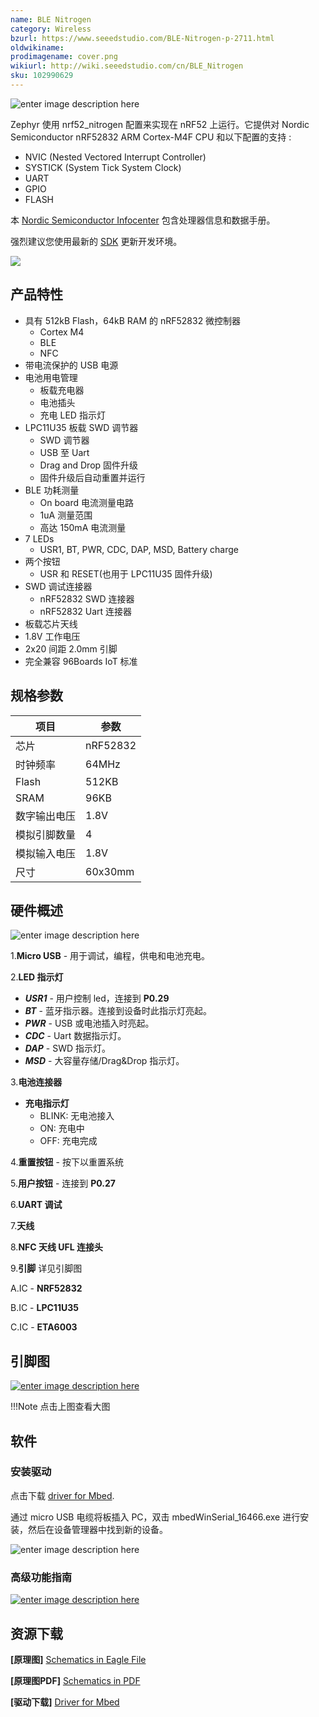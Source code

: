 ```yaml
---
name: BLE Nitrogen
category: Wireless
bzurl: https://www.seeedstudio.com/BLE-Nitrogen-p-2711.html
oldwikiname:
prodimagename: cover.png
wikiurl: http://wiki.seeedstudio.com/cn/BLE_Nitrogen
sku: 102990629
---
```


![enter image description here](https://raw.githubusercontent.com/SeeedDocument/BLE-Nitrogen/master/img/cover.png)

Zephyr 使用 nrf52_nitrogen 配置来实现在 nRF52 上运行。它提供对 Nordic Semiconductor nRF52832 ARM Cortex-M4F CPU 和以下配置的支持 :

* NVIC (Nested Vectored Interrupt Controller)
* SYSTICK (System Tick System Clock)
* UART
* GPIO
* FLASH

本 [Nordic Semiconductor Infocenter](http://infocenter.nordicsemi.com/) 包含处理器信息和数据手册。

强烈建议您使用最新的 [SDK](https://www.zephyrproject.org/downloads/tools) 更新开发环境。

[![](https://github.com/SeeedDocument/wiki_chinese/raw/master/docs/images/click_to_buy.PNG)](https://item.taobao.com/item.htm?spm=a230r.1.14.1.e1c48f5f05C2v&id=548128604806&ns=1&abbucket=1#detail)


## 产品特性

* 具有 512kB Flash，64kB RAM 的 nRF52832 微控制器
    * Cortex M4
    * BLE
    * NFC
* 带电流保护的 USB 电源
* 电池用电管理
    * 板载充电器
    * 电池插头
    * 充电 LED 指示灯
* LPC11U35 板载 SWD 调节器
    * SWD 调节器
    * USB 至 Uart
    * Drag and Drop 固件升级
    * 固件升级后自动重置并运行
* BLE 功耗测量
    * On board 电流测量电路
    * 1uA 测量范围
    * 高达 150mA 电流测量
* 7 LEDs
    * USR1, BT, PWR, CDC, DAP, MSD, Battery charge
* 两个按钮
    * USR 和 RESET(也用于 LPC11U35 固件升级)
* SWD 调试连接器
    * nRF52832 SWD 连接器
    * nRF52832 Uart 连接器
* 板载芯片天线
* 1.8V 工作电压
* 2x20 间距 2.0mm 引脚
* 完全兼容 96Boards IoT 标准


## 规格参数


| 项目 | 参数 |
|-----------|-------|
|芯片	|nRF52832 |
|时钟频率 |	64MHz|
|Flash|	512KB|
|SRAM|	96KB|
|数字输出电压	|1.8V|
|模拟引脚数量|	4|
|模拟输入电压	|1.8V|
|尺寸|	60x30mm|

## 硬件概述

![enter image description here](https://raw.githubusercontent.com/SeeedDocument/BLE-Nitrogen/master/img/hardware_ov.png)

1.**Micro USB** - 用于调试，编程，供电和电池充电。

2.**LED 指示灯**

* ***USR1*** - 用户控制 led，连接到 **P0.29**
* ***BT***  - 蓝牙指示器。连接到设备时此指示灯亮起。
* ***PWR*** - USB 或电池插入时亮起。
* ***CDC*** - Uart 数据指示灯。
* ***DAP*** - SWD 指示灯。
* ***MSD*** - 大容量存储/Drag&Drop 指示灯。

3.**电池连接器**

* **充电指示灯**
    * BLINK: 无电池接入
    * ON: 充电中
    * OFF: 充电完成

4.**重置按钮** - 按下以重置系统

5.**用户按钮** - 连接到 **P0.27**

6.**UART 调试**

7.**天线**

8.**NFC 天线 UFL 连接头**

9.**引脚** 详见引脚图

A.IC - **NRF52832**

B.IC - **LPC11U35**

C.IC - **ETA6003**

## 引脚图


[![enter image description here](https://raw.githubusercontent.com/SeeedDocument/BLE-Nitrogen/master/img/pin_map.png)](https://raw.githubusercontent.com/SeeedDocument/BLE-Nitrogen/master/img/pin_map.png)

!!!Note
    点击上图查看大图

## 软件

### 安装驱动

点击下载 [driver for Mbed](https://developer.mbed.org/media/downloads/drivers/mbedWinSerial_16466.exe).

通过 micro USB 电缆将板插入 PC，双击 mbedWinSerial_16466.exe 进行安装，然后在设备管理器中找到新的设备。

![enter image description here](https://raw.githubusercontent.com/SeeedDocument/BLE-Nitrogen/master/img/install_driver.png)

### 高级功能指南

[![enter image description here](https://raw.githubusercontent.com/SeeedDocument/BLE-Nitrogen/master/img/guide.png)](https://www.zephyrproject.org/)


## 资源下载


**[原理图]** [Schematics in Eagle File](https://github.com/SeeedDocument/BLE-Nitrogen/raw/master/res/BLE_Nitrogen_Eagle_File%20V1.1.zip)

**[原理图PDF]** [Schematics in PDF](https://github.com/SeeedDocument/BLE-Nitrogen/raw/master/res/BLE%20Nitrogen%20v1.1%20Sch.pdf)

**[驱动下载]** [Driver for Mbed](https://developer.mbed.org/media/downloads/drivers/mbedWinSerial_16466.exe)
